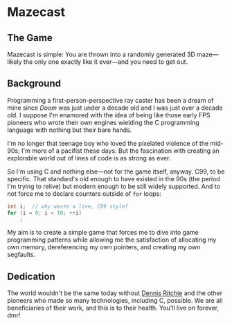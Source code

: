 # Mazecast

## The Game

Mazecast is simple: You are thrown into a randomly generated 3D maze—likely the only one exactly like it ever—and you need to get out.

## Background

Programming a first-person-perspective ray caster has been a dream of mine since *Doom* was just under a decade old and I was just over a decade old. I suppose I'm enamored with the idea of being like those early FPS pioneers who wrote their own engines wielding the C programming language with nothing but their bare hands.

I'm no longer that teenage boy who loved the pixelated violence of the mid-90s; I'm more of a pacifist these days. But the fascination with creating an explorable world out of lines of code is as strong as ever.

So I'm using C and nothing else—not for the game itself, anyway. C99, to be specific. That standard's old enough to have existed in the 90s (the period I'm trying to relive) but modern enough to be still widely supported. And to not force me to declare counters outside of `for` loops:

```c
int i;  // why waste a line, C89 style?
for (i = 0; i < 10; ++i)
    ;
```

My aim is to create a simple game that forces me to dive into game programming patterns while allowing me the satisfaction of allocating my own memory, dereferencing my own pointers, and creating my own segfaults.

## Dedication

The world wouldn't be the same today without [Dennis Ritchie](https://en.wikipedia.org/wiki/Dennis_Ritchie) and the other pioneers who made so many technologies, including C, possible. We are all beneficiaries of their work, and this is to their health. You'll live on forever, dmr!
